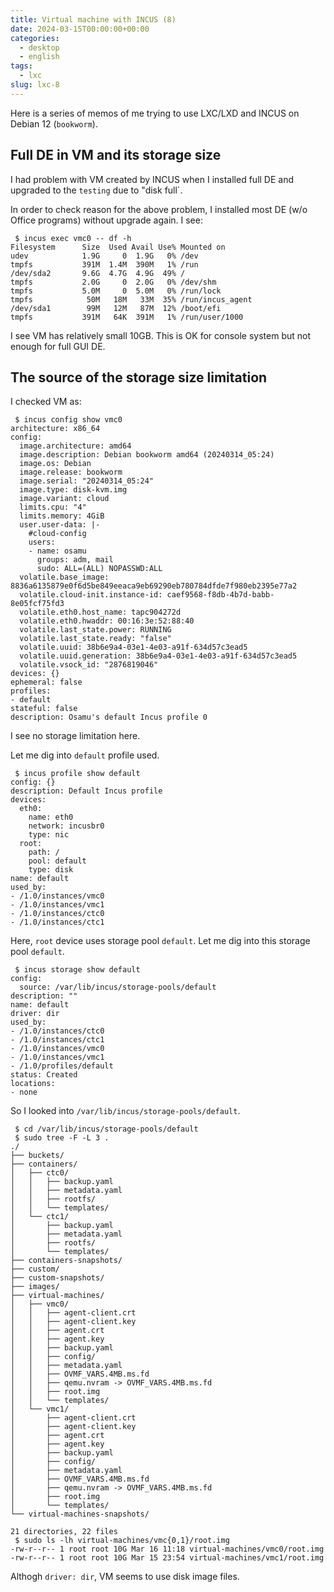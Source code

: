 ```yaml
---
title: Virtual machine with INCUS (8)
date: 2024-03-15T00:00:00+00:00
categories:
  - desktop
  - english
tags:
  - lxc
slug: lxc-8
---
```


Here is a series of memos of me trying to use LXC/LXD and INCUS on Debian 12 (`bookworm`).

## Full DE in VM and its storage size

I had problem with VM created by INCUS when I installed full DE and upgraded to
the `testing` due to "disk full`.

In order to check reason for the above problem, I installed most DE (w/o Office
programs) without upgrade again.  I see:

```
 $ incus exec vmc0 -- df -h
Filesystem      Size  Used Avail Use% Mounted on
udev            1.9G     0  1.9G   0% /dev
tmpfs           391M  1.4M  390M   1% /run
/dev/sda2       9.6G  4.7G  4.9G  49% /
tmpfs           2.0G     0  2.0G   0% /dev/shm
tmpfs           5.0M     0  5.0M   0% /run/lock
tmpfs            50M   18M   33M  35% /run/incus_agent
/dev/sda1        99M   12M   87M  12% /boot/efi
tmpfs           391M   64K  391M   1% /run/user/1000
```

I see VM has relatively small 10GB.  This is OK for console system but not
enough for full GUI DE.


## The source of the storage size limitation


I checked VM as:

```console
 $ incus config show vmc0
architecture: x86_64
config:
  image.architecture: amd64
  image.description: Debian bookworm amd64 (20240314_05:24)
  image.os: Debian
  image.release: bookworm
  image.serial: "20240314_05:24"
  image.type: disk-kvm.img
  image.variant: cloud
  limits.cpu: "4"
  limits.memory: 4GiB
  user.user-data: |-
    #cloud-config
    users:
    - name: osamu
      groups: adm, mail
      sudo: ALL=(ALL) NOPASSWD:ALL
  volatile.base_image: 8836a6135879e0f6d5be849eeaca9eb69290eb780784dfde7f980eb2395e77a2
  volatile.cloud-init.instance-id: caef9568-f8db-4b7d-babb-8e05fcf75fd3
  volatile.eth0.host_name: tapc904272d
  volatile.eth0.hwaddr: 00:16:3e:52:88:40
  volatile.last_state.power: RUNNING
  volatile.last_state.ready: "false"
  volatile.uuid: 38b6e9a4-03e1-4e03-a91f-634d57c3ead5
  volatile.uuid.generation: 38b6e9a4-03e1-4e03-a91f-634d57c3ead5
  volatile.vsock_id: "2876819046"
devices: {}
ephemeral: false
profiles:
- default
stateful: false
description: Osamu's default Incus profile 0
```
I see no storage limitation here.

Let me dig into `default` profile used.

```console
 $ incus profile show default
config: {}
description: Default Incus profile
devices:
  eth0:
    name: eth0
    network: incusbr0
    type: nic
  root:
    path: /
    pool: default
    type: disk
name: default
used_by:
- /1.0/instances/vmc0
- /1.0/instances/vmc1
- /1.0/instances/ctc0
- /1.0/instances/ctc1
```

Here, `root` device uses storage pool `default`.  Let me dig into this storage pool
`default`.

```console
 $ incus storage show default
config:
  source: /var/lib/incus/storage-pools/default
description: ""
name: default
driver: dir
used_by:
- /1.0/instances/ctc0
- /1.0/instances/ctc1
- /1.0/instances/vmc0
- /1.0/instances/vmc1
- /1.0/profiles/default
status: Created
locations:
- none
```

So I looked into `/var/lib/incus/storage-pools/default`.


```console
 $ cd /var/lib/incus/storage-pools/default
 $ sudo tree -F -L 3 .
./
├── buckets/
├── containers/
│   ├── ctc0/
│   │   ├── backup.yaml
│   │   ├── metadata.yaml
│   │   ├── rootfs/
│   │   └── templates/
│   └── ctc1/
│       ├── backup.yaml
│       ├── metadata.yaml
│       ├── rootfs/
│       └── templates/
├── containers-snapshots/
├── custom/
├── custom-snapshots/
├── images/
├── virtual-machines/
│   ├── vmc0/
│   │   ├── agent-client.crt
│   │   ├── agent-client.key
│   │   ├── agent.crt
│   │   ├── agent.key
│   │   ├── backup.yaml
│   │   ├── config/
│   │   ├── metadata.yaml
│   │   ├── OVMF_VARS.4MB.ms.fd
│   │   ├── qemu.nvram -> OVMF_VARS.4MB.ms.fd
│   │   ├── root.img
│   │   └── templates/
│   └── vmc1/
│       ├── agent-client.crt
│       ├── agent-client.key
│       ├── agent.crt
│       ├── agent.key
│       ├── backup.yaml
│       ├── config/
│       ├── metadata.yaml
│       ├── OVMF_VARS.4MB.ms.fd
│       ├── qemu.nvram -> OVMF_VARS.4MB.ms.fd
│       ├── root.img
│       └── templates/
└── virtual-machines-snapshots/

21 directories, 22 files
 $ sudo ls -lh virtual-machines/vmc{0,1}/root.img
-rw-r--r-- 1 root root 10G Mar 16 11:18 virtual-machines/vmc0/root.img
-rw-r--r-- 1 root root 10G Mar 15 23:54 virtual-machines/vmc1/root.img

```

Althogh `driver: dir`, VM seems to use disk image files.



<!--

## Tracing [Container with LXC/LXD (3)]({{< ref "note-00054.md">}})



## Tracing [Container with LXC/LXD (4)]({{< ref "note-00055.md">}})



## Tracing [Container with LXC/LXD (5)]({{< ref "note-00056.md">}})


-->

<!-- vim: set sw=4 sts=4 ai si et tw=79 ft=markdown: -->
